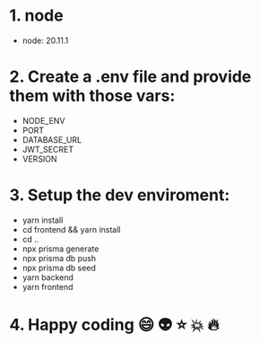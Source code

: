 # 1. node

- node: 20.11.1

# 2. Create a .env file and provide them with those vars:

- NODE_ENV
- PORT
- DATABASE_URL
- JWT_SECRET
- VERSION

# 3. Setup the dev enviroment:

- yarn install
- cd frontend && yarn install
- cd ..
- npx prisma generate
- npx prisma db push
- npx prisma db seed
- yarn backend
- yarn frontend

# 4. Happy coding :smile: :alien: :star: :boom: :fire:
